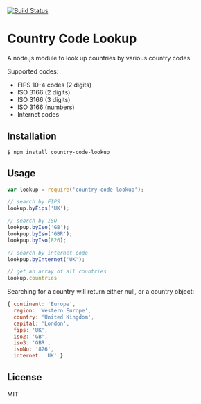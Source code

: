 [![Build Status](https://travis-ci.org/richorama/country-code-lookup.svg?branch=master)](https://travis-ci.org/richorama/country-code-lookup)

# Country Code Lookup

A node.js module to look up countries by various country codes.

Supported codes:

* FIPS 10-4 codes (2 digits)
* ISO 3166 (2 digits)
* ISO 3166 (3 digits)
* ISO 3166 (numbers)
* Internet codes

## Installation

```
$ npm install country-code-lookup
```

## Usage

```js
var lookup = require('country-code-lookup');

// search by FIPS
lookup.byFips('UK');

// search by ISO
lookpup.byIso('GB');
lookpup.byIso('GBR');
lookpup.byIso(826);

// search by internet code
lookpup.byInternet('UK');

// get an array of all countries
lookup.countries
```

Searching for a country will return either null, or a country object:

```js
{ continent: 'Europe',
  region: 'Western Europe',
  country: 'United Kingdom',
  capital: 'London',
  fips: 'UK',
  iso2: 'GB',
  iso3: 'GBR',
  isoNo: '826',
  internet: 'UK' }
````

## License

MIT
